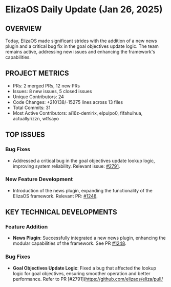# ElizaOS Daily Update (Jan 26, 2025)

## OVERVIEW 
Today, ElizaOS made significant strides with the addition of a new news plugin and a critical bug fix in the goal objectives update logic. The team remains active, addressing new issues and enhancing the framework's capabilities.

## PROJECT METRICS
- PRs: 2 merged PRs, 12 new PRs
- Issues: 8 new issues, 5 closed issues
- Unique Contributors: 24
- Code Changes: +210138/-15275 lines across 13 files
- Total Commits: 31
- Most Active Contributors: ai16z-demirix, elpulpo0, fifahuihua, actuallyrizzn, wtfsayo

## TOP ISSUES
### Bug Fixes
- Addressed a critical bug in the goal objectives update lookup logic, improving system reliability. Relevant issue: [#2791](https://github.com/elizaos/eliza/issues/2791).

### New Feature Development
- Introduction of the news plugin, expanding the functionality of the ElizaOS framework. Relevant PR: [#1248](https://github.com/elizaos/eliza/pull/1248).

## KEY TECHNICAL DEVELOPMENTS
### Feature Addition
- **News Plugin**: Successfully integrated a new news plugin, enhancing the modular capabilities of the framework. See PR [#1248](https://github.com/elizaos/eliza/pull/1248).

### Bug Fixes
- **Goal Objectives Update Logic**: Fixed a bug that affected the lookup logic for goal objectives, ensuring smoother operation and better performance. Refer to PR [#2791](https://github.com/elizaos/eliza/pull/